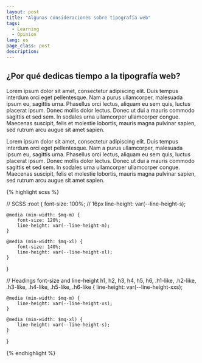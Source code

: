 ```yaml
---
layout: post
title: "Algunas consideraciones sobre tipografía web"
tags:
  - Learning
  - Opinion
lang: es
page_class: post
description:
---
```


## ¿Por qué dedicas tiempo a la tipografía web?

Lorem ipsum dolor sit amet, consectetur adipiscing elit. Duis tempus interdum orci eget pellentesque. Nam a purus ullamcorper, malesuada ipsum eu, sagittis urna. Phasellus orci lectus, aliquam eu sem quis, luctus placerat ipsum. Donec mollis dolor lectus. Donec ut dui a mauris commodo sagittis et sed sem. In sodales urna ullamcorper ullamcorper congue. Maecenas suscipit, felis et molestie lobortis, mauris magna pulvinar sapien, sed rutrum arcu augue sit amet sapien.

Lorem ipsum dolor sit amet, consectetur adipiscing elit. Duis tempus interdum orci eget pellentesque. Nam a purus ullamcorper, malesuada ipsum eu, sagittis urna. Phasellus orci lectus, aliquam eu sem quis, luctus placerat ipsum. Donec mollis dolor lectus. Donec ut dui a mauris commodo sagittis et sed sem. In sodales urna ullamcorper ullamcorper congue. Maecenas suscipit, felis et molestie lobortis, mauris magna pulvinar sapien, sed rutrum arcu augue sit amet sapien.

{% highlight scss %}

// SCSS
:root {
    font-size: 100%; // 16px
    line-height: var(--line-height-s);

    @media (min-width: $mq-m) {
        font-size: 120%;
        line-height: var(--line-height-m);
    }

    @media (min-width: $mq-xl) {
        font-size: 140%;
        line-height: var(--line-height-xl);
    }
}

// Headings font-size and line-height
h1,
h2,
h3,
h4,
h5,
h6,
.h1-like,
.h2-like,
.h3-like,
.h4-like,
.h5-like,
.h6-like {
    line-height: var(--line-height-xxs);

    @media (min-width: $mq-m) {
        line-height: var(--line-height-xs);
    }

    @media (min-width: $mq-xl) {
        line-height: var(--line-height-s);
    }
}

{% endhighlight %}
